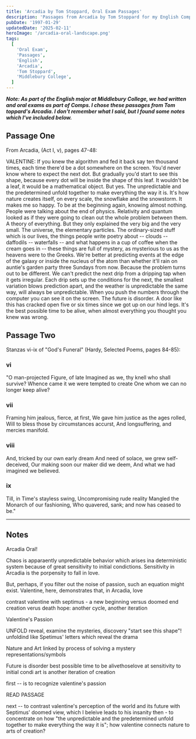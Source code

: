 ```yaml
---
title: 'Arcadia by Tom Stoppard, Oral Exam Passages'
description: 'Passages from Arcadia by Tom Stoppard for my English Comprehensive Oral Exam at Middlebury College in 1996.'
pubDate: '1997-01-29'
updatedDate: '2025-02-11'
heroImage: '/arcadia-oral-landscape.png'
tags:
  [
    'Oral Exam',
    'Passages',
    'English',
    'Arcadia',
    'Tom Stoppard',
    'Middlebury College',
  ]
---
```


**_Note: As part of the English major at Middlebury College, we had written and oral exams as part of Comps. I chose these passages from Tom toppard's Arcadia. I don't remember what I said, but I found some notes which I've included below._**

## Passage One

From Arcadia, (Act I, v), pages 47-48:

VALENTINE: If you knew the algorithm and fed it back say ten thousand times, each time there'd be a dot somewhere on the screen. You'd never know where to expect the next dot. But gradually you'd start to see this shape, because every dot will be inside the shape of this leaf. It wouldn't be a leaf, it would be a mathematical object. But yes. The unpredictable and the predetermined unfold together to make everything the way it is. It's how nature creates itself, on every scale, the snowflake and the snowstorm. It makes me so happy. To be at the beginning again, knowing almost nothing. People were talking about the end of physics. Relativity and quantum looked as if they were going to clean out the whole problem between them. A theory of everything. But they only explained the very big and the very small. The universe, the elementary particles. The ordinary-sized stuff which is our lives, the things people write poetry about -- clouds -- daffodils -- waterfalls -- and what happens in a cup of coffee when the cream goes in -- these things are full of mystery, as mysterious to us as the heavens were to the Greeks. We're better at predicting events at the edge of the galaxy or inside the nucleus of the atom than whether it'll rain on auntie's garden party three Sundays from now. Because the problem turns out to be different. We can't predict the next drip from a dripping tap when it gets irregular. Each drip sets up the conditions for the next, the smallest variation blows prediction apart, and the weather is unpredictable the same way, will always be unpredictable. When you push the numbers through the computer you can see it on the screen. The future is disorder. A door like this has cracked open five or six times since we got up on our hind legs. It's the best possible time to be alive, when almost everything you thought you knew was wrong.

## Passage Two

Stanzas vi-ix of "God's Funeral" (Hardy, Selected Poems, pages 84-85):

### vi

"O man-projected Figure, of late
Imagined as we, thy knell who shall survive?
Whence came it we were tempted to create
One whom we can no longer keep alive?

### vii

Framing him jealous, fierce, at first,
We gave him justice as the ages rolled,
Will to bless those by circumstances accurst,
And longsuffering, and mercies manifold.

### viii

And, tricked by our own early dream
And need of solace, we grew self-deceived,
Our making soon our maker did we deem,
And what we had imagined we believed.

### ix

Till, in Time's stayless swing,
Uncompromising rude reality
Mangled the Monarch of our fashioning,
Who quavered, sank; and now has ceased to be."

---

## Notes

Arcadia Oral!

Chaos is apparaently unpredictable behavior which arises ina deterministic system because of great sensitivity to initial condictions. Sensitivity in Arcadia is the porpensity to fall in love.

But, perhaps, if you filter out the noise of passion, such an equation might exist. Valentine, here, demonstrates that, in Arcadia, love

contrast valentine with septimus - a new beginning versus doomed end
creation verus death
hope: another cycle, another iteration

Valentine's Passion

UNFOLD
reveal, examine the mysteries, discovery "start see this shape"!
unfoldind like Spetimus' letters which reveal the drama

Nature and Art
linked by process of solving a mystery
representations/symbols

Future is disorder
best possible time to be alivethoselove at sensitivity to initial condi
art is another iteration of creation

first -- is to recognize valentine's passion

READ PASSAGE

next -- to contrast valentine's perception of the world and its future with Septimus' doomed view, which I beleive leads to his insanity
then - to concentrate on how "the unpredictable and the predetermined unfold together to make everything the way it is"; how valentine connects nature to arts of creation?

